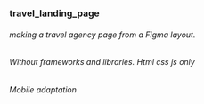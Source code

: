 ### travel_landing_page

###### making a travel agency page from a Figma layout.
###### Without frameworks and libraries. Html css js only
###### Mobile adaptation
